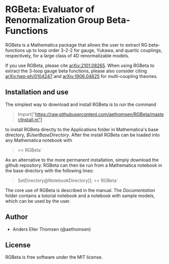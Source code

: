 # RGBeta: Evaluator of Renormalization Group Beta-Functions
RGBeta is a Mathematica package that allows the user to extract RG beta-functions up to loop order 3-2-2 for gauge, Yukawa, and quartic couplings, respectively, for a large class of 4D renormalizable models.

If you use RGBeta, please cite [arXiv:2101.08265](https://arxiv.org/abs/2101.08265). When using RGBeta to extract the 3-loop gauge beta functions, please also consider citing [arXiv:hep-ph/0104247](https://arxiv.org/abs/hep-ph/0104247) and [arXiv:1906.04625](https://arxiv.org/abs/1906.04625) for multi-coupling theories.

## Installation and use
The simplest way to download and install RGBeta is to run the command
> Import["https://raw.githubusercontent.com/aethomsen/RGBeta/master/Install.m"]

to install RGBeta directly to the Applications folder in Mathematica's base directory, *$UserBaseDirectory*. After the install RGBeta can be loaded into any Mathematica notebook with
> << RGBeta`

As an alternative to the more permanent installation, simply download the github repository. RGBeta can then be run from a Mathematica notebook in the base directory with the following lines:
> SetDirectory@NotebookDirectory[];
> << RGBeta`

The core use of RGBeta is described in the manual. The *Documentation* folder contains a tutorial notebook and a notebook with sample models, which can be used by the user. 

## Author
 - Anders Eller Thomsen (@aethomsen)

## License
RGBeta is free software under the MIT license.
